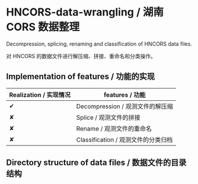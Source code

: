 # HNCORS-data-wrangling / 湖南 CORS 数据整理
Decompression, splicing, renaming and classification of HNCORS data files.

对 HNCORS 的数据文件进行解压缩、拼接、重命名和分类操作。

## Implementation of features / 功能的实现
Realization / 实现情况 | features / 功能
--------- | -------------
✔︎ | Decompression / 观测文件的解压缩
✘ | Splice / 观测文件的拼接
✘ | Rename / 观测文件的重命名
✘ | Classification / 观测文件的分类归档

## Directory structure of data files / 数据文件的目录结构


